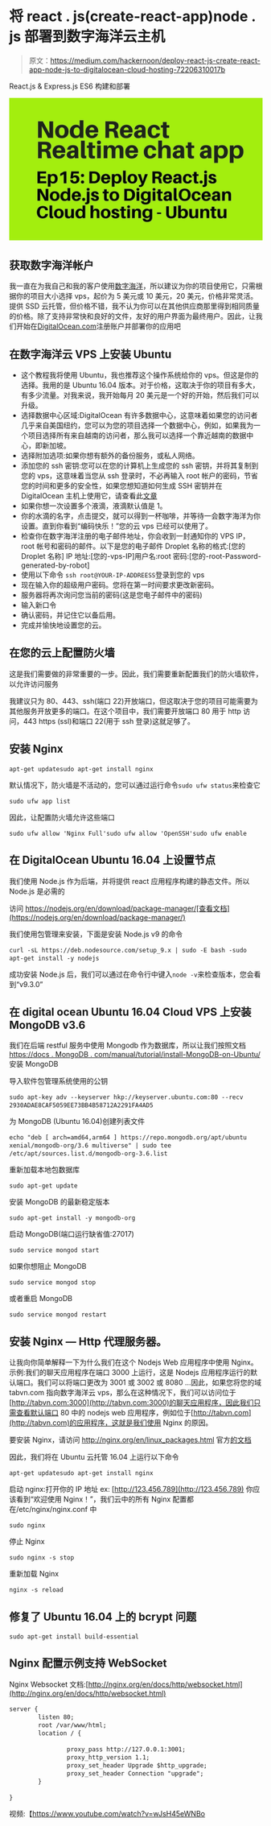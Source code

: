 # 将 react . js(create-react-app)node . js 部署到数字海洋云主机

> 原文：<https://medium.com/hackernoon/deploy-react-js-create-react-app-node-js-to-digitalocean-cloud-hosting-72206310017b>

React.js & Express.js ES6 构建和部署

![](img/38c436c29b673d2ea8faad3f4f127538.png)

## 获取数字海洋帐户

我一直在为我自己和我的客户使用[数字海洋](https://m.do.co/c/bb792e37b9dd)，所以建议为你的项目使用它，只需根据你的项目大小选择 vps，起价为 5 美元或 10 美元，20 美元，价格非常灵活。提供 SSD 云托管，但价格不错，我不认为你可以在其他供应商那里得到相同质量的价格。除了支持非常快和良好的文件，友好的用户界面为最终用户。因此，让我们开始在[DigitalOcean.com](https://m.do.co/c/bb792e37b9dd)注册账户并部署你的应用吧

## 在数字海洋云 VPS 上安装 Ubuntu

*   这个教程我将使用 Ubuntu，我也推荐这个操作系统给你的 vps。但这是你的选择。我用的是 Ubuntu 16.04 版本。对于价格，这取决于你的项目有多大，有多少流量。对我来说，我开始每月 20 美元是一个好的开始，然后我们可以升级。
*   选择数据中心区域:DigitalOcean 有许多数据中心，这意味着如果您的访问者几乎来自美国纽约，您可以为您的项目选择一个数据中心，例如，如果我为一个项目选择所有来自越南的访问者，那么我可以选择一个靠近越南的数据中心，即新加坡。
*   选择附加选项:如果你想有额外的备份服务，或私人网络。
*   添加您的 ssh 密钥:您可以在您的计算机上生成您的 ssh 密钥，并将其复制到您的 vps，这意味着当您从 ssh 登录时，不必再输入 root 帐户的密码，节省您的时间和更多的安全性，如果您想知道如何生成 SSH 密钥并在 DigitalOcean 主机上使用它，请查看此[文章](https://www.digitalocean.com/community/tutorials/how-to-use-ssh-keys-with-digitalocean-droplets)
*   如果你想一次设置多个液滴，液滴默认值是 1。
*   你的水滴的名字，点击提交，就可以得到一杯咖啡，并等待一会数字海洋为你设置。直到你看到“编码快乐！”您的云 vps 已经可以使用了。
*   检查你在数字海洋注册的电子邮件地址，你会收到一封通知你的 VPS IP，root 帐号和密码的邮件。以下是您的电子邮件 Droplet 名称的格式:[您的 Droplet 名称] IP 地址:[您的-vps-IP]用户名:root 密码:[您的-root-Password-generated-by-robot]
*   使用以下命令
    `ssh root@YOUR-IP-ADDREESS`登录到您的 vps
*   现在输入你的超级用户密码。您将在第一时间要求更改新密码。
*   服务器将再次询问您当前的密码(这是您电子邮件中的密码)
*   输入新口令
*   确认密码，并记住它以备后用。
*   完成并愉快地设置您的云。

## 在您的云上配置防火墙

这是我们需要做的非常重要的一步。因此，我们需要重新配置我们的防火墙软件，以允许访问服务

我建议只为 80、443、ssh(端口 22)开放端口，但这取决于您的项目可能需要为其他服务开放更多的端口。在这个项目中，我们需要开放端口 80 用于 http 访问，443 https (ssl)和端口 22(用于 ssh 登录)这就足够了。

## 安装 Nginx

```
apt-get updatesudo apt-get install nginx
```

默认情况下，防火墙是不活动的，您可以通过运行命令`sudo ufw status`来检查它

```
sudo ufw app list
```

因此，让配置防火墙允许这些端口

```
sudo ufw allow 'Nginx Full'sudo ufw allow 'OpenSSH'sudo ufw enable
```

## 在 DigitalOcean Ubuntu 16.04 上设置节点

我们使用 Node.js 作为后端，并将提供 react 应用程序构建的静态文件。所以 Node.js 是必需的

访问 https://nodejs.org/en/download/package-manager/[查看文档](https://nodejs.org/en/download/package-manager/)

我们使用包管理来安装，下面是安装 Node.js v9 的命令

```
curl -sL https://deb.nodesource.com/setup_9.x | sudo -E bash -sudo apt-get install -y nodejs
```

成功安装 Node.js 后，我们可以通过在命令行中键入`node -v`来检查版本，您会看到“v9.3.0”

## 在 digital ocean Ubuntu 16.04 Cloud VPS 上安装 MongoDB v3.6

我们在后端 restful 服务中使用 Mongodb 作为数据库，所以让我们按照文档[https://docs . MongoDB . com/manual/tutorial/install-MongoDB-on-Ubuntu/](https://docs.mongodb.com/manual/tutorial/install-mongodb-on-ubuntu/)安装 MongoDB

导入软件包管理系统使用的公钥

```
sudo apt-key adv --keyserver hkp://keyserver.ubuntu.com:80 --recv 2930ADAE8CAF5059EE73BB4B58712A2291FA4AD5
```

为 MongoDB (Ubuntu 16.04)创建列表文件

```
echo "deb [ arch=amd64,arm64 ] https://repo.mongodb.org/apt/ubuntu xenial/mongodb-org/3.6 multiverse" | sudo tee /etc/apt/sources.list.d/mongodb-org-3.6.list
```

重新加载本地包数据库

```
sudo apt-get update
```

安装 MongoDB 的最新稳定版本

```
sudo apt-get install -y mongodb-org
```

启动 MongoDB(端口运行缺省值:27017)

```
sudo service mongod start
```

如果你想阻止 MongoDB

```
sudo service mongod stop
```

或者重启 MongoDB

```
sudo service mongod restart
```

## 安装 Nginx — Http 代理服务器。

让我向你简单解释一下为什么我们在这个 Nodejs Web 应用程序中使用 Nginx。示例:我们的聊天应用程序在端口 3000 上运行，这是 Nodejs 应用程序运行的默认端口。我们可以将端口更改为 3001 或 3002 或 8080 …因此，如果您将您的域 tabvn.com 指向数字海洋云 vps，那么在这种情况下，我们可以访问位于[http://tabvn.com:3000](http://tabvn.com:3000)的聊天应用程序，因此我们只需查看默认端口 80 中的 nodejs web 应用程序，例如位于[http://tabvn.com](http://tabvn.com)的应用程序，这就是我们使用 Nginx 的原因。

要安装 Nginx，请访问 http://nginx.org/en/linux_packages.html 官方[的文档](http://nginx.org/en/linux_packages.html)

因此，我们将在 Ubuntu 云托管 16.04 上运行以下命令

```
apt-get updatesudo apt-get install nginx
```

启动 nginx:打开你的 IP 地址 ex: [http://123.456.789](http://123.456.789) 你应该看到“欢迎使用 Nginx！”，我们云中的所有 Nginx 配置都在/etc/nginx/nginx.conf 中

```
sudo nginx
```

停止 Nginx

```
sudo nginx -s stop
```

重新加载 Nginx

```
nginx -s reload
```

## 修复了 Ubuntu 16.04 上的 bcrypt 问题

```
sudo apt-get install build-essential
```

## Nginx 配置示例支持 WebSocket

Nginx Websocket 文档:[http://nginx.org/en/docs/http/websocket.html](http://nginx.org/en/docs/http/websocket.html)

```
server {
        listen 80;
        root /var/www/html;
        location / {

                proxy_pass http://127.0.0.1:3001;
                proxy_http_version 1.1;
                proxy_set_header Upgrade $http_upgrade;
                proxy_set_header Connection "upgrade";
        }

}
```

视频:【https://www.youtube.com/watch?v=wJsH45eWNBo 